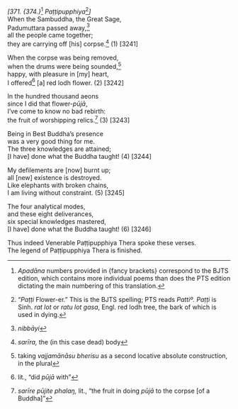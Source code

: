 *\[371. {374.}*[^1] *Paṭṭipupphiya*[^2]*\]*  
When the Sambuddha, the Great Sage,  
Padumuttara passed away,[^3]  
all the people came together;  
they are carrying off \[his\] corpse.[^4] (1) \[3241\]

When the corpse was being removed,  
when the drums were being sounded,[^5]  
happy, with pleasure in \[my\] heart,  
I offered[^6] \[a\] red lodh flower. (2) \[3242\]

In the hundred thousand aeons  
since I did that flower-*pūjā*,  
I’ve come to know no bad rebirth:  
the fruit of worshipping relics.[^7] (3) \[3243\]

Being in Best Buddha’s presence  
was a very good thing for me.  
The three knowledges are attained;  
\[I have\] done what the Buddha taught! (4) \[3244\]

My defilements are \[now\] burnt up;  
all \[new\] existence is destroyed.  
Like elephants with broken chains,  
I am living without constraint. (5) \[3245\]

The four analytical modes,  
and these eight deliverances,  
six special knowledges mastered,  
\[I have\] done what the Buddha taught! (6) \[3246\]

Thus indeed Venerable Paṭṭipupphiya Thera spoke these verses.  
The legend of Paṭṭipupphiya Thera is finished.  
[^1]: *Apadāna* numbers provided in {fancy brackets} correspond to the
    BJTS edition, which contains more individual poems than does the PTS
    edition dictating the main numbering of this translation.  
[^2]: “*Paṭṭi* Flower-er.” This is the BJTS spelling; PTS reads *Pattiº.
    Paṭṭi* is Sinh. *rat lot* or *ratu lot gasa*, Engl. red lodh tree,
    the bark of which is used in dying.  
[^3]: *nibbāyi*  
[^4]: *sarīra,* the (in this case dead) body  
[^5]: taking *vajjamānāsu bherisu* as a second locative absolute
    construction, in the plural  
[^6]: lit., “did *pūjā* with”  
[^7]: *sarīre pūjite phalaŋ,* lit., “the fruit in doing *pūjā* to the
    corpse \[of a Buddha\]”
